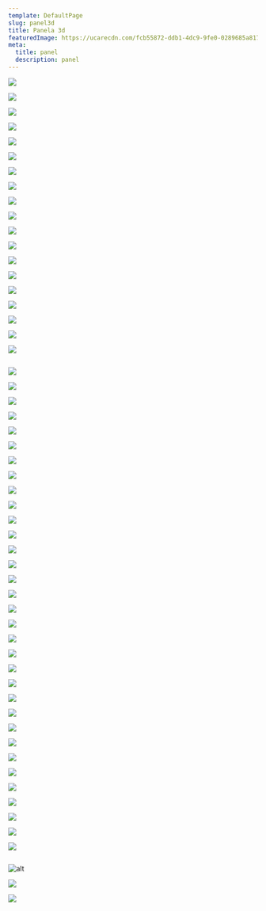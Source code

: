 ```yaml
---
template: DefaultPage
slug: panel3d
title: Panela 3d
featuredImage: https://ucarecdn.com/fcb55872-ddb1-4dc9-9fe0-0289685a8174/
meta:
  title: panel
  description: panel
---
```

![](https://ucarecdn.com/8829a3f0-0f96-4577-9cc4-634a3659fa50/)

![](https://ucarecdn.com/94883a81-59a8-49bf-b26f-b70de9db9f2e/)

![](https://ucarecdn.com/e576d7d4-1961-4480-bd7d-9f7749eac8d5/)

![](https://ucarecdn.com/5b4a62e0-c8dc-48cd-a82e-f3dc4940ad3e/)

![](https://ucarecdn.com/1b76d01b-c8c1-42fe-9cdc-edc2885752b5/)

![](https://ucarecdn.com/3cda5f36-e338-4559-a062-fd223fd750ba/)

![](https://ucarecdn.com/92a7691e-13a3-4406-895f-f97a6b1e277a/)

![](https://ucarecdn.com/59ff6f18-42a1-4014-9f57-f47f3e29bc96/)

![](https://ucarecdn.com/e15bbd1b-04c0-4d81-8abf-eabf8f629736/)

![](https://ucarecdn.com/8a651021-ba98-4de3-a42e-e57e489c918e/)

![](https://ucarecdn.com/c18f367e-96ae-4a5b-8e6c-50a670a6bac5/)

![](https://ucarecdn.com/181fb8f8-21f8-42f2-a1e6-0371c5adc7d0/)

![](https://ucarecdn.com/e0c34dcf-1f79-4a3d-853b-9380ccf0e396/)

![](https://ucarecdn.com/dee7dcac-a0ef-4d0a-9400-574edcb97aa0/)

![](https://ucarecdn.com/d35c1688-bc1c-425b-aa49-4f341cf503b5/)

![](https://ucarecdn.com/d83d3b20-3567-4b1b-8a92-45f4b6275177/)

![](https://ucarecdn.com/930d08a8-1235-4f23-83d4-e8db283c5da8/)

![](https://ucarecdn.com/f12b3e33-6831-4af4-ac64-187d302336da/)

![](https://ucarecdn.com/0cf49987-a309-48b9-bf50-de63ee756211/)

![]()

![](https://ucarecdn.com/dc425038-f742-446c-8e84-fde62196c57f/)

![](https://ucarecdn.com/a673fe94-df99-4e00-9494-ce488bd5f10a/)

![](https://ucarecdn.com/ed158ee4-2512-49e0-a3a9-8a2e9369f547/)

![](https://ucarecdn.com/ca7bf886-ee4a-4ec6-987f-7a634ca9b587/)

![](https://ucarecdn.com/d50bdfd6-7062-4520-85fe-d829422831b8/)

![](https://ucarecdn.com/477ab9d5-c565-4962-8fe6-22d78b065f21/)

![](https://ucarecdn.com/3e7d95b0-e5e2-4b0f-96dc-8c98bc7a6bd2/)

![](https://ucarecdn.com/041745cd-c702-4747-928c-3eeb9b389a79/)

![](https://ucarecdn.com/3c52524e-6618-4661-a55c-3662f9e4fb0e/)

![](https://ucarecdn.com/6500fc65-4eef-4bfa-a2a5-9de5227de062/)

![](https://ucarecdn.com/383e9667-1ab5-43f8-90cc-84b028d9854b/)

![](https://ucarecdn.com/90d734cb-0455-43dd-95ce-1c1bf5a9cd64/)

![](https://ucarecdn.com/21984281-cb2c-40fc-ad64-df9380db20d0/)

![](https://ucarecdn.com/0f244146-c410-4b00-a32a-1a3223503813/)

![](https://ucarecdn.com/2cc88a77-7390-4ec9-97b8-17a5a8a81c9c/)

![](https://ucarecdn.com/75b647f5-ecfb-4791-b64e-ef8a7725adb6/)

![](https://ucarecdn.com/4afcaa20-dd20-406b-962e-ca0224442a8d/)

![](https://ucarecdn.com/f3d24e93-8eb7-4fad-ae41-73ab394d482d/)

![](https://ucarecdn.com/4bc264a8-a70d-4a56-bf72-6b3d5099857e/)

![](https://ucarecdn.com/a3328d68-6448-49db-b1e3-4b69ade0a117/)

![](https://ucarecdn.com/9dce86d1-f42e-4b23-a3c8-18267c1c40be/)

![](https://ucarecdn.com/57ca22ce-0ccf-4054-84cc-0ad26a830a65/)

![](https://ucarecdn.com/587b2fea-39e2-4b2b-9eeb-346f49d1c9e9/)

![](https://ucarecdn.com/e9dad6cb-0706-43be-a9bf-014c32828725/)

![](https://ucarecdn.com/27e137c9-cea5-4594-85f4-55a80ab52909/)

![](https://ucarecdn.com/5876443a-82ec-491e-83b8-d9a25561121e/)

![](https://ucarecdn.com/872f761f-0480-4fb3-a6ff-bedb47b9b366/)

![](https://ucarecdn.com/dc90d96a-cf00-46f6-ab77-d1a045f5d686/)

![](https://ucarecdn.com/bff5c677-c053-4e6d-a44b-a15c8aebf70e/)

![](https://ucarecdn.com/d960daa1-eb33-437f-a0a9-33fc68b7e71d/)

![](https://ucarecdn.com/3b14dac3-af10-4b89-be6d-009a2627d928/)

![](https://ucarecdn.com/ce43397d-c202-4eb7-9964-c0aa796d53b4/)

![](https://ucarecdn.com/ed8f058b-b74a-4e89-87ba-c845c059871e/)

![]()

![alt](https://ucarecdn.com/1817a761-3579-4bdc-bcd1-748a00315e01/ "panel")

![](https://ucarecdn.com/3179d0f8-16a9-4e67-a374-d24cedb1c7bf/)

![](https://ucarecdn.com/aecc27b4-fda7-4024-8c6b-6bdaaeca1264/)